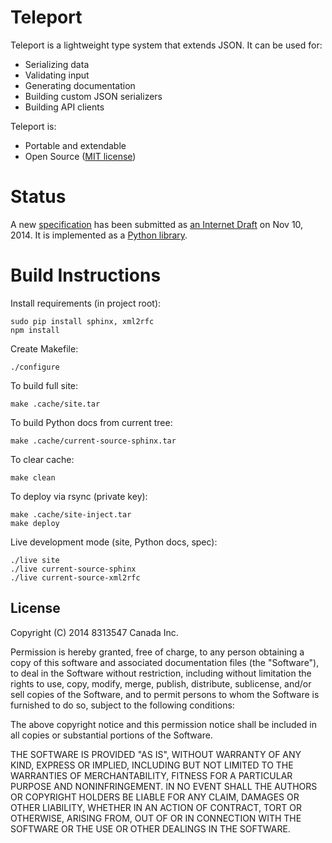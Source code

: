 Teleport
========

Teleport is a lightweight type system that extends JSON. It can be used for:

* Serializing data
* Validating input
* Generating documentation
* Building custom JSON serializers
* Building API clients

Teleport is:

* Portable and extendable
* Open Source ([MIT license](http://opensource.org/licenses/MIT))

Status
======

A new [specification](http://www.teleport-json.org/spec/latest/) has been
submitted as [an Internet Draft](https://datatracker.ietf.org/doc/draft-boronine-teleport/)
on Nov 10, 2014. It is implemented as a [Python library](http://www.teleport-json.org/python/latest/).

Build Instructions
==================

Install requirements (in project root):

    sudo pip install sphinx, xml2rfc
    npm install

Create Makefile:

	./configure

To build full site:

	make .cache/site.tar

To build Python docs from current tree:

	make .cache/current-source-sphinx.tar

To clear cache:

	make clean

To deploy via rsync (private key):

	make .cache/site-inject.tar
	make deploy

Live development mode (site, Python docs, spec):

	./live site
	./live current-source-sphinx
	./live current-source-xml2rfc

License
-------

Copyright (C) 2014 8313547 Canada Inc.

Permission is hereby granted, free of charge, to any person obtaining a copy of this software and associated documentation files (the "Software"), to deal in the Software without restriction, including without limitation the rights to use, copy, modify, merge, publish, distribute, sublicense, and/or sell copies of the Software, and to permit persons to whom the Software is furnished to do so, subject to the following conditions:

The above copyright notice and this permission notice shall be included in all copies or substantial portions of the Software.

THE SOFTWARE IS PROVIDED "AS IS", WITHOUT WARRANTY OF ANY KIND, EXPRESS OR IMPLIED, INCLUDING BUT NOT LIMITED TO THE WARRANTIES OF MERCHANTABILITY, FITNESS FOR A PARTICULAR PURPOSE AND NONINFRINGEMENT. IN NO EVENT SHALL THE AUTHORS OR COPYRIGHT HOLDERS BE LIABLE FOR ANY CLAIM, DAMAGES OR OTHER LIABILITY, WHETHER IN AN ACTION OF CONTRACT, TORT OR OTHERWISE, ARISING FROM, OUT OF OR IN CONNECTION WITH THE SOFTWARE OR THE USE OR OTHER DEALINGS IN THE SOFTWARE.
